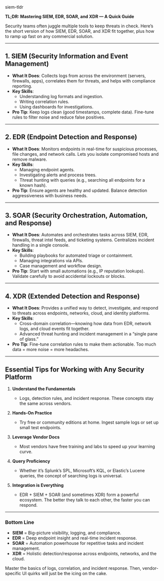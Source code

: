 siem-tldr

**TL;DR: Mastering SIEM, EDR, SOAR, and XDR — A Quick Guide**

Security teams often juggle multiple tools to keep threats in check. Here’s the short version of how SIEM, EDR, SOAR, and XDR fit together, plus how to ramp up fast on any commercial solution.

---

## 1. SIEM (Security Information and Event Management)  
- **What It Does**: Collects logs from across the environment (servers, firewalls, apps), correlates them for threats, and helps with compliance reporting.  
- **Key Skills**:  
  - Understanding log formats and ingestion.  
  - Writing correlation rules.  
  - Using dashboards for investigations.  
- **Pro Tip**: Keep logs clean (good timestamps, complete data). Fine-tune rules to filter noise and reduce false positives.

---

## 2. EDR (Endpoint Detection and Response)  
- **What It Does**: Monitors endpoints in real-time for suspicious processes, file changes, and network calls. Lets you isolate compromised hosts and remove malware.  
- **Key Skills**:  
  - Managing endpoint agents.  
  - Investigating alerts and process trees.  
  - Threat hunting with queries (e.g., searching all endpoints for a known hash).  
- **Pro Tip**: Ensure agents are healthy and updated. Balance detection aggressiveness with business needs.

---

## 3. SOAR (Security Orchestration, Automation, and Response)  
- **What It Does**: Automates and orchestrates tasks across SIEM, EDR, firewalls, threat intel feeds, and ticketing systems. Centralizes incident handling in a single console.  
- **Key Skills**:  
  - Building playbooks for automated triage or containment.  
  - Managing integrations via APIs.  
  - Case management and workflow design.  
- **Pro Tip**: Start with small automations (e.g., IP reputation lookups). Validate carefully to avoid accidental lockouts or blocks.

---

## 4. XDR (Extended Detection and Response)  
- **What It Does**: Provides a unified way to detect, investigate, and respond to threats across endpoints, networks, cloud, and identity platforms.  
- **Key Skills**:  
  - Cross-domain correlation—knowing how data from EDR, network logs, and cloud events fit together.  
  - Advanced threat hunting and incident management in a “single pane of glass.”  
- **Pro Tip**: Fine-tune correlation rules to make them actionable. Too much data = more noise = more headaches.

---

## Essential Tips for Working with Any Security Platform
1. **Understand the Fundamentals**  
   - Logs, detection rules, and incident response. These concepts stay the same across vendors.  

2. **Hands-On Practice**  
   - Try free or community editions at home. Ingest sample logs or set up small test endpoints.  

3. **Leverage Vendor Docs**  
   - Most vendors have free training and labs to speed up your learning curve.  

4. **Query Proficiency**  
   - Whether it’s Splunk’s SPL, Microsoft’s KQL, or Elastic’s Lucene queries, the concept of searching logs is universal.  

5. **Integration is Everything**  
   - EDR + SIEM + SOAR (and sometimes XDR) form a powerful ecosystem. The better they talk to each other, the faster you can respond.  

---

### Bottom Line
- **SIEM** = Big-picture visibility, logging, and compliance.  
- **EDR** = Deep endpoint insight and real-time incident response.  
- **SOAR** = Automation powerhouse for repetitive tasks and incident management.  
- **XDR** = Holistic detection/response across endpoints, networks, and the cloud.  

Master the basics of logs, correlation, and incident response. Then, vendor-specific UI quirks will just be the icing on the cake.